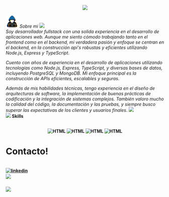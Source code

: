 <p align="center">
  <a href="https://github.com/DenverCoder1/readme-typing-svg">
	  <img src="https://readme-typing-svg.herokuapp.com?font=Time+New+Roman&color=cyan&size=25&center=true&vCenter=true&width=800&height=100&lines=Hola+a+tod@s,+soy+Francisco+Sponton+Fullstack+Developer..&hearts;"></a>
</p>

<img src="https://raw.githubusercontent.com/0xAbdulKhalid/0xAbdulKhalid/main/assets/mdImages/about_me.gif" height="40"> *Sobre mi*
<img src="https://user-images.githubusercontent.com/73097560/115834477-dbab4500-a447-11eb-908a-139a6edaec5c.gif"><br>
*Soy desarrollador fullstack con una solida experiencia en el desarrollo de aplicaciones web. Aunque me siento cómodo trabajando tanto en el frontend como en el backend, mi verdadera pasión y enfoque se centran en el backend, en la construcción api's  robustas y eficientes utilizando Node.js, Express y TypeScript*.
<br>

*Cuento con años de experiencia en el desarrollo de aplicaciones utilizando tecnologías como Node.js, Express, TypeScript, y diversas bases de datos, incluyendo PostgreSQL y MongoDB. Mi enfoque principal es la construcción de APIs eficientes, escalables y seguras*.

*Además de mis habilidades técnicas, tengo experiencia en el diseño de arquitecturas de software, la implementación de buenas prácticas de codificación y la integración de sistemas complejos. También valoro mucho la calidad del código, la documentación y las pruebas, y siempre busco superar las expectativas de los clientes y usuarios finales*.
<img src="https://user-images.githubusercontent.com/73097560/115834477-dbab4500-a447-11eb-908a-139a6edaec5c.gif"><br>
 <img src="https://media2.giphy.com/media/QssGEmpkyEOhBCb7e1/giphy.gif?cid=ecf05e47a0n3gi1bfqntqmob8g9aid1oyj2wr3ds3mg700bl&rid=giphy.gif" width ="20"><b> <b> Skills</b>
<br>

<p align="center">

<br>
<img src="https://img.icons8.com/?size=512&id=54087&format=png" height="40" alt="HTML" />
  
<img src="https://cdn.iconscout.com/icon/free/png-512/free-typescript-1174965.png?f=avif&w=256" height="40" alt="HTML" />

<img src="https://img.icons8.com/?size=512&id=SDVmtZ6VBGXt&format=png" background-color="#fff" height="40" alt="HTML" /> 

<img src="https://cdn.iconscout.com/icon/free/png-512/free-javascript-1-225993.png?f=avif&w=256" height="40" alt="HTML" /> 
<br>   


# <b>Contacto!</b>
<br> 
<div align='left'>


<a href="https://www.linkedin.com/in/juan-francisco-sponton-moretti/" target="_blank">
<img src="https://img.shields.io/badge/linkedin: Juan Francisco Sponton Moretti-%2300acee.svg?color=405DE6&style=for-the-badge&logo=linkedin&logoColor=white" alt=linkedin style="margin-bottom: 2px;"/>
</a>

<br>

<a href="mailto:francisco.sponton@gmail.com" target="_blank">
<img src="https://img.shields.io/badge/gmail:  Francisco Sponton-%23EA4335.svg?style=for-the-badge&logo=gmail&logoColor=white" t=mail style="margin-bottom: 5px;" />
</a>


</div>

<br>
<img src="https://user-images.githubusercontent.com/73097560/115834477-dbab4500-a447-11eb-908a-139a6edaec5c.gif">
<br>
<br>
<br>

<div align='center'>

